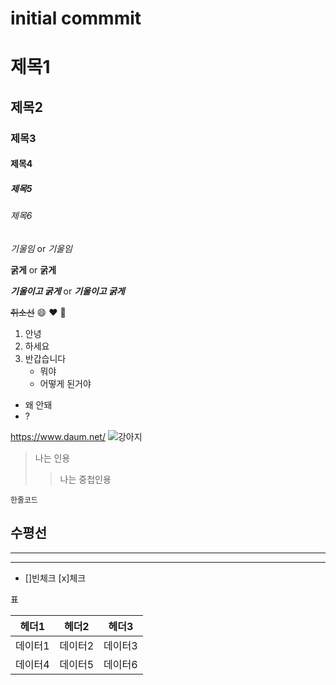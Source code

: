 # initial commmit

# 제목1
## 제목2
### 제목3
#### 제목4
##### 제목5
###### 제목6

*기울임* or _기울임_

**굵게** or __굵게__

***기울이고 굵게*** or ___기울이고 굵게___


~~취소선~~
:smile: :heart: :rocket:

1. 안녕
2. 하세요
3. 반갑습니다
    + 뭐야
    + 어떻게 된거야
+ 왜 안돼
+ ?

<https://www.daum.net/>
![강아지](https://image.utoimage.com/preview/cp872722/2022/12/202212008462_500.jpg)
> 나는 인용
>> 나는 중첩인용


`한줄코드`

수평선
---
***
___


- []빈체크 [x]체크

표

|헤더1|헤더2|헤더3|
|----|----|----|
|데이터1|데이터2|데이터3|
|데이터4|데이터5|데이터6|
